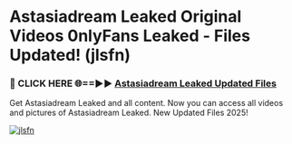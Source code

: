 # Astasiadream Leaked Original Videos 0nlyFans Leaked - Files Updated! (jlsfn)

<h3>🔴 CLICK HERE 🌐==►► <a href="https://tinyurl.com/ehrbuxhb" rel="nofollow">Astasiadream Leaked Updated Files</a></h3>

Get Astasiadream Leaked and all content. Now you can access all videos and pictures of Astasiadream Leaked. New Updated Files 2025!

[![jlsfn](https://i.imgur.com/lVYEuWS.gif)](https://tinyurl.com/ehrbuxhb)
